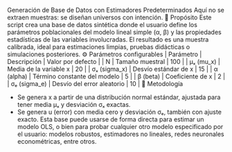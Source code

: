 Generación de Base de Datos con Estimadores Predeterminados Aquí no se extraen muestras: se diseñan universos con intención.
📌 Propósito Este script crea una base de datos sintética donde el usuario define los parámetros poblacionales del modelo lineal simple (α, β) y las propiedades estadísticas de las variables involucradas. El resultado es una muestra calibrada, ideal para estimaciones limpias, pruebas didácticas o simulaciones posteriores.
⚙️ Parámetros configurables | Parámetro | Descripción | Valor por defecto | | N | Tamaño muestral | 100 | | μₓ (mu_x) | Media de la variable x | 20 | | σₓ (sigma_x) | Desvío estándar de x | 15 | | α (alpha) | Término constante del modelo | 5 | | β (beta) | Coeficiente de x | 2 | | σₑ (sigma_e) | Desvío del error aleatorio | 10 |
🧠 Metodología
- Se genera x a partir de una distribución normal estándar, ajustada para tener media μₓ y desviación σₓ exactas.
- Se genera u (error) con media cero y desviación σₑ, también con ajuste exacto.
Esta base puede usarse de forma directa para estimar un modelo OLS, o bien para probar cualquier otro modelo especificado por el usuario: modelos robustos, estimadores no lineales, redes neuronales econométricas, entre otros.
